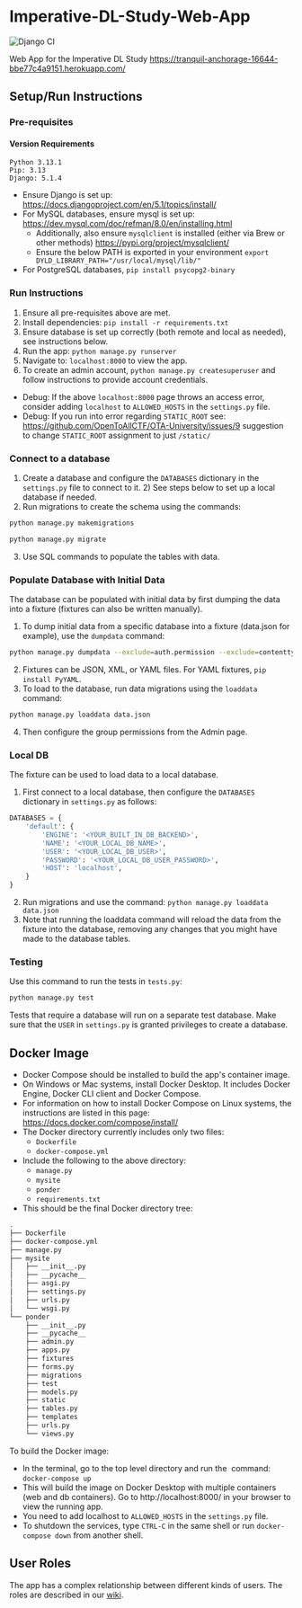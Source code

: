 # Imperative-DL-Study-Web-App
![Django CI](https://github.com/ponder-lab/Imperative-DL-Study-Web-App/actions/workflows/django.yml/badge.svg)

Web App for the Imperative DL Study
https://tranquil-anchorage-16644-bbe77c4a9151.herokuapp.com/

## Setup/Run Instructions
### Pre-requisites

#### Version Requirements
```aiignore
Python 3.13.1
Pip: 3.13
Django: 5.1.4
```
- Ensure Django is set up: https://docs.djangoproject.com/en/5.1/topics/install/
- For MySQL databases, ensure mysql is set up: https://dev.mysql.com/doc/refman/8.0/en/installing.html
    - Additionally, also ensure `mysqlclient` is installed (either via Brew or other methods) https://pypi.org/project/mysqlclient/
    - Ensure the below PATH is exported in your environment `export DYLD_LIBRARY_PATH="/usr/local/mysql/lib/"`
- For PostgreSQL databases, `pip install psycopg2-binary`

### Run Instructions
1) Ensure all pre-requisites above are met.
2) Install dependencies: `pip install -r requirements.txt`
3) Ensure database is set up correctly (both remote and local as needed), see instructions below.
4) Run the app: `python manage.py runserver`
5) Navigate to: `localhost:8000` to view the app.
6) To create an admin account, `python manage.py createsuperuser` and follow instructions to provide account credentials.

- Debug: If the above `localhost:8000` page throws an access error, consider adding `localhost` to `ALLOWED_HOSTS` in the `settings.py` file.
- Debug: If you run into error regarding `STATIC_ROOT` see: https://github.com/OpenToAllCTF/OTA-University/issues/9 suggestion to change `STATIC_ROOT` assignment to just `/static/`

### Connect to a database
1) Create a database and configure the `DATABASES` dictionary in the `settings.py` file to connect to it.
   2) See steps below to set up a local database if needed.
2) Run migrations to create the schema using the commands:
```bash
python manage.py makemigrations
```
```bash
python manage.py migrate
```
3) Use SQL commands to populate the tables with data.
### Populate Database with Initial Data
The database can be populated with initial data by first dumping the data into a fixture (fixtures can also be written manually).
1) To dump initial data from a specific database into a fixture (data.json for example), use the `dumpdata` command:
```bash
python manage.py dumpdata --exclude=auth.permission --exclude=contenttypes > ponder/fixtures/data.json
```
2) Fixtures can be JSON, XML, or YAML files. For YAML fixtures, `pip install PyYAML`.
3) To load to the database, run data migrations using the `loaddata` command:
```bash
python manage.py loaddata data.json
```
4) Then configure the group permissions from the Admin page.

### Local DB
The fixture can be used to load data to a local database. 
1) First connect to a local database, then configure the `DATABASES` dictionary in `settings.py` as follows:
```python
DATABASES = {
    'default': {
        'ENGINE': '<YOUR_BUILT_IN_DB_BACKEND>',
        'NAME': '<YOUR_LOCAL_DB_NAME>',
        'USER': '<YOUR_LOCAL_DB_USER>',
        'PASSWORD': '<YOUR_LOCAL_DB_USER_PASSWORD>',
        'HOST': 'localhost',
    }
}
```
2) Run migrations and use the command: `python manage.py loaddata data.json`
3) Note that running the loaddata command will reload the data from the fixture into the database, removing any changes that you might have made to the database tables.

### Testing
Use this command to run the tests in `tests.py`:
```bash
python manage.py test
```
Tests that require a database will run on a separate test database. Make sure that the `USER` in `settings.py` is granted privileges to create a database.
## Docker Image
- Docker Compose should be installed to build the app's container image. 
- On Windows or Mac systems, install Docker Desktop. It includes Docker Engine, Docker CLI client and Docker Compose.
- For information on how to install Docker Compose on Linux systems, the instructions are listed in this page: https://docs.docker.com/compose/install/
- The Docker directory currently includes only two files:
  - `Dockerfile`
  - `docker-compose.yml`	
- Include the following to the above directory:
  - `manage.py`
  - `mysite`
  - `ponder`
  - `requirements.txt`
- This should be the final Docker directory tree: 
```bash
.
├── Dockerfile
├── docker-compose.yml
├── manage.py
├── mysite
│   ├── __init__.py
│   ├── __pycache__
│   ├── asgi.py
│   ├── settings.py
│   ├── urls.py
│   └── wsgi.py
└── ponder
    ├── __init__.py
    ├── __pycache__
    ├── admin.py
    ├── apps.py
    ├── fixtures
    ├── forms.py
    ├── migrations
    ├── test
    ├── models.py
    ├── static
    ├── tables.py
    ├── templates
    ├── urls.py
    └── views.py   
```
To build the Docker image:
- In the terminal, go to the top level directory and run the  command: `docker-compose up`
- This will build the image on Docker Desktop with multiple containers (web and db containers). Go to http://localhost:8000/ in your browser to view the running app. 
- You need to add localhost to `ALLOWED_HOSTS` in the `settings.py` file.
- To shutdown the services, type `CTRL-C` in the same shell or run `docker-compose down` from another shell.

## User Roles

The app has a complex relationship between different kinds of users. The roles are described in our [wiki](https://github.com/ponder-lab/Imperative-DL-Study-Web-App/wiki/Roles).
